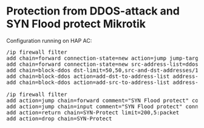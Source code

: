 <h1>Protection from DDOS-attack and SYN Flood protect Mikrotik</h1>

Configuration running on HAP AC:
<pre>
/ip firewall filter
add chain=forward connection-state=new action=jump jump-target=block-ddos
add chain=forward connection-state=new src-address-list=ddoser dst-address-list=ddosed action=drop
add chain=block-ddos dst-limit=50,50,src-and-dst-addresses/10s action=return
add chain=block-ddos action=add-dst-to-address-list address-list=ddosed address-list-timeout=10m
add chain=block-ddos action=add-src-to-address-list address-list=ddoser address-list-timeout=10m

/ip firewall filter
add action=jump chain=forward comment="SYN Flood protect" connection-state=new in-interface="ether1-gateway" jump-target=SYN-Protect protocol=tcp tcp-flags=syn
add action=jump chain=input comment="SYN Flood protect" connection-state=new jump-target=SYN-Protect protocol=tcp tcp-flags=syn
add action=return chain=SYN-Protect limit=200,5:packet
add action=drop chain=SYN-Protect
</pre>

